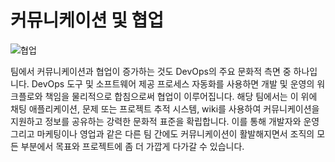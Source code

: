 # 커뮤니케이션 및 협업


![협업](https://d1.awsstatic.com/Developer%20Marketing/DevOps/DevOps-What-is_communication-collaboration.299a6b746fc2b80bb323f102e6d9e4d2f6306665.png) <br>

팀에서 커뮤니케이션과 협업이 증가하는 것도 DevOps의 주요 문화적 측면 중 하나입니다. 
DevOps 도구 및 소프트웨어 제공 프로세스 자동화를 사용하면 개발 및 운영의 워크플로와 책임을 물리적으로 합침으로써 협업이 이루어집니다. 
해당 팀에서는 이 위에 채팅 애플리케이션, 문제 또는 프로젝트 추적 시스템, wiki를 사용하여 커뮤니케이션을 지원하고 정보를 공유하는 강력한 문화적 표준을 확립합니다. 
이를 통해 개발자와 운영 그리고 마케팅이나 영업과 같은 다른 팀 간에도 커뮤니케이션이 활발해지면서 조직의 모든 부분에서 목표와 프로젝트에 좀 더 가깝게 다가갈 수 있습니다.
